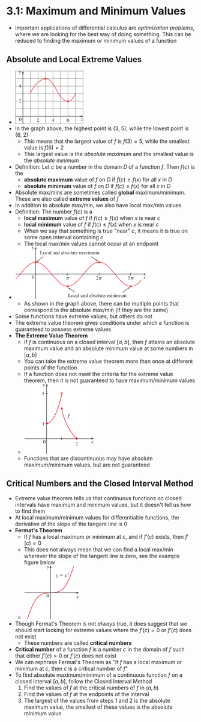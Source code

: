 # 3.1: Maximum and Minimum Values
- Important applications of differential calculus are *optimization problems*, where we are looking for the best way of doing something. This can be reduced to finding the maximum or minimum values of a function

## Absolute and Local Extreme Values
- ![Figure 3.1.1](figures/figure-3.1.1.png)
- In the graph above, the highest point is (3, 5), while the lowest point is (6, 2)
  - This means that the largest value of $f$ is $f(3) = 5$, while the smallest value is $f(6) = 2$
  - This largest value is the *absolute maximum* and the smallest value is the *absolute minimum*
- Definition: Let $c$ be a number in the domain $D$ of a function $f$. Then $f(c)$ is the
  - **absolute maximum** value of $f$ on $D$ if $f(c) \geq f(x)$ for all $x$ in $D$
  - **absolute minimum** value of $f$ on $D$ if $f(c) \leq f(x)$ for all $x$ in $D$
- Absolute max/mins are sometimes called **global** maximum/minimum. These are also called **extreme values** of $f$
- In addition to absolute max/min, we also have local max/min values
- Definition: The number $f(c)$ is a 
  - **local maximum** value of $f$ if $f(c) \geq f(x)$ when $x$ is near $c$
  - **local minimum** value of $f$ if $f(c) \leq f(x)$ when $x$ is near $c$
  - When we say that something is true "near" $c$, it means it is true on some open interval containing $c$
  - The local max/min values cannot occur at an endpoint
- ![Figure 3.1.5](figures/figure-3.1.5.png)
  - As shown in the graph above, there can be multiple points that correspond to the absolute max/min (if they are the same)
- Some functions have extreme values, but others do not
- The extreme value theorem gives conditions under which a function is guaranteed to possess extreme values
- **The Extreme Value Theorem**
  - If $f$ is continuous on a closed interval $[a, b]$, then $f$ attains an absolute maximum value and an absolute minimum value at some numbers in $[a, b]$
  - You can take the extreme value theorem more than once at different points of the function
  - If a function does not meet the criteria for the extreme value theorem, then it is not guaranteed to have maximum/minimum values
  - ![Function with absolute minimum, but no absolute maximum](figures/figure-3.1.9.png)
  - Functions that are discontinuous may have absolute maximum/minimum values, but are not guaranteed

## Critical Numbers and the Closed Interval Method
- Extreme value theorem tells us that continuous functions on closed intervals have maximum and minimum values, but it doesn't tell us how to find them
- At local maximum/minimum values for differentiable functions, the derivative of the slope of the tangent line is 0
- **Fermat's Theorem**
  - If $f$ has a local maximum or minimum at $c$, and if $f'(c)$ exists, then $f'(c) = 0$
  - This does not always mean that we can find a local max/min wherever the slope of the tangent line is zero, see the example figure below
  - ![Tangent line with slope zero; no local minimum or maximum](figures/figure-3.1.12.png)
- Though Fermat's Theorem is not *always* true, it does suggest that we should start looking for extreme values where the $f'(c) = 0$ or $f'(c)$ does not exist
  - These numbers are called **critical numbers**
- **Critical number** of a function $f$ is a number $c$ in the domain of $f$ such that either $f'(c) = 0$ or $f'(c)$ does not exist
- We can rephrase Fermat's Theorem as "if $f$ has a local maximum or minimum at $c$, then $c$ is a critical number of $f$"
- To find absolute maximum/minimum of a continuous function $f$ on a closed interval $[a, b]$, follow the Closed Interval Method
  1. Find the values of $f$ at the critical numbers of $f$ in $(a, b)$
  2. Find the values of $f$ at the endpoints of the interval
  3. The largest of the values from steps 1 and 2 is the absolute maximum value, the smallest of these values is the absolute minimum value